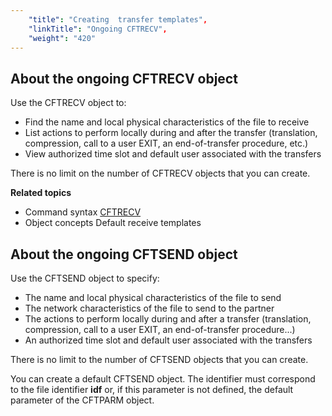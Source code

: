 ```yaml
---
    "title": "Creating  transfer templates",
    "linkTitle": "Ongoing CFTRECV",
    "weight": "420"
---
```

<span id="About_the_Ongoing_CFTRECV_object"></span>

About the ongoing CFTRECV object
--------------------------------

Use the CFTRECV object to:

- Find the name and
    local physical characteristics of the file to receive
- List actions to
    perform locally during and after the transfer (translation, compression,
    call to a user EXIT, an end-of-transfer procedure, etc.)
- View authorized
    time slot and default user associated with the transfers

There is no limit on the number of CFTRECV objects that you can create.

********Related
topics********

- Command syntax
    [CFTRECV](../../../command_summary#CFTRECV)
- Object concepts
    Default receive templates

<span id="About_the_ongoing_CFTSEND_object"></span>

About the ongoing CFTSEND object
--------------------------------

Use the CFTSEND object to specify:

- The name and local
    physical characteristics of the file to send
- The network characteristics
    of the file to send to the partner
- The actions to
    perform locally during and after a transfer (translation, compression,
    call to a user EXIT, an end-of-transfer procedure...)
- An authorized time
    slot and default user associated with the transfers

There is no limit to the number of CFTSEND objects that you can create.

You can create a default CFTSEND object. The identifier must correspond
to the file identifier ****idf**** or,
if this parameter is not defined, the default parameter of the CFTPARM
object.

